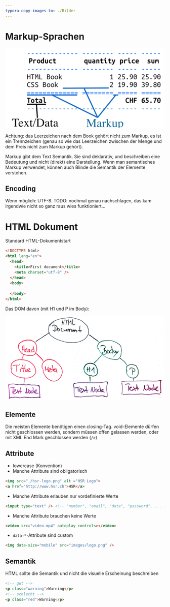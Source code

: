 ```yaml
---
typora-copy-images-to: ./Bilder
---
```


# Markup-Sprachen

![6C37E024-D241-4725-A785-8C6D9CAFA1B9](Bilder/6C37E024-D241-4725-A785-8C6D9CAFA1B9.png)

Achtung: das Leerzeichen nach dem Book gehört nicht zum Markup, es ist ein Trennzeichen (genau so wie das Leerzeichen zwischen der Menge und dem Preis nicht zum Markup gehört).

Markup gibt dem Text Semantik. Sie sind deklarativ, und beschreiben eine Bedeutung und nicht (direkt) eine Darstellung. Wenn man semantisches Markup verwendet, können auch Blinde die Semantik der Elemente verstehen.

## Encoding

Wenn möglich: UTF-8. TODO: nochmal genau nachschlagen, das kam irgendwie nicht so ganz raus wies funktioniert...

# HTML Dokument

Standard HTML-Dokumentstart

```html
<!DOCTYPE html>
<html lang="en">
  <head>
    <title>First document</title>
    <meta charset="utf-8" />
  </head>
  <body>
    
  </body>
</html>
```

Das DOM davon (mit H1 und P im Body):

![60A7BA1E-D73A-4DEC-B5B6-AFFAE96978CC](Bilder/60A7BA1E-D73A-4DEC-B5B6-AFFAE96978CC.png)

## Elemente

Die meisten Elemente benötigen einen closing-Tag. void-Elemente dürfen nicht geschlossen werden, sondern müssen offen gelassen werden, oder mit XML End Mark geschlossen werden (``/>``)

## Attribute

* lowercase (Konvention)
* Manche Attribute sind obligatorisch

```html
<img src="./hsr-logo.png" alt ="HSR Logo">
<a href="http://www.hsr.ch">HSR</a>
```

* Manche Attribute erlauben nur vordefinierte Werte

```html
<input type="text" /> <!-- "number", "email", "date", "password", ... -->
```

* Manche Attribute brauchen keine Werte

```html
<video src="video.mp4" autoplay controls></video>
```

* ``data-*``-Attribute sind custom

```html
<img data-size="mobile" src="images/logo.png" />
```

## Semantik

HTML sollte die Semantik und nicht die visuelle Erscheinung beschreiben

```html
<!-- gut -->
<p class="warning">Warning</p>
<!-- schlecht -->
<p class="red">Warning</p>
```